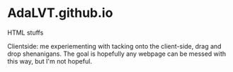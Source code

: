 # AdaLVT.github.io
HTML stuffs

Clientside: me experiementing with tacking onto the client-side, drag and drop shenanigans. The goal is hopefully any webpage can be messed with this way, but I'm not hopeful.
